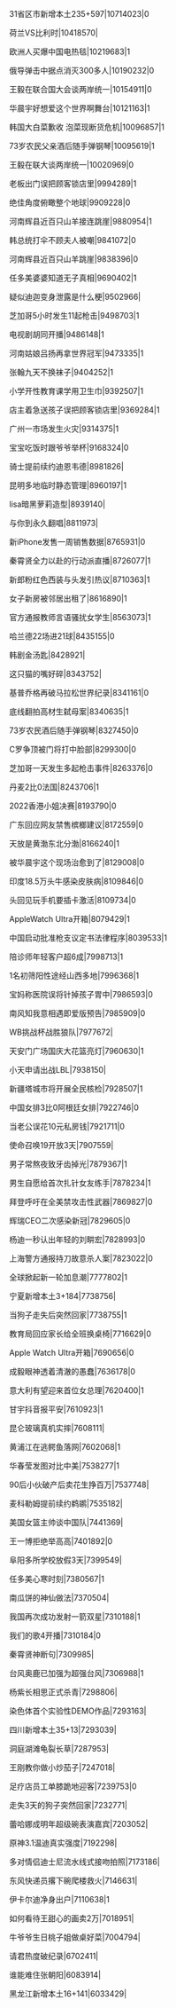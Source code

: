 31省区市新增本土235+597|10714023|0

荷兰VS比利时|10418570|

欧洲人买爆中国电热毯|10219683|1

俄导弹击中据点消灭300多人|10190232|0

王毅在联合国大会谈两岸统一|10154911|0

华晨宇好想爱这个世界啊舞台|10121163|1

韩国大白菜歉收 泡菜现断货危机|10096857|1

73岁农民父亲酒后随手弹钢琴|10095619|1

王毅在联大谈两岸统一|10020969|0

老板出门误把顾客锁店里|9994289|1

绝佳角度俯瞰整个地球|9909228|0

河南辉县近百只山羊接连跳崖|9880954|1

韩总统打伞不顾夫人被嘲|9841072|0

河南辉县近百只山羊跳崖|9838396|0

任多美婆婆知道无子真相|9690402|1

疑似迪迦变身泄露是什么梗|9502966|

芝加哥5小时发生11起枪击|9498703|1

电视剧胡同开播|9486148|1

河南姑娘吕扬再拿世界冠军|9473335|1

张翰九天不换袜子|9404252|1

小学开性教育课学用卫生巾|9392507|1

店主着急送孩子误把顾客锁店里|9369284|1

广州一市场发生火灾|9314375|1

宝宝吃饭时跟爷爷举杯|9168324|0

骑士提前续约迪恩韦德|8981826|

昆明多地临时静态管理|8960197|1

lisa暗黑萝莉造型|8939140|

与你到永久翻唱|8811973|

新iPhone发售一周销售数据|8765931|0

秦霄贤全力以赴的行动派直播|8726077|1

新郎粉红色西装与头发引热议|8710363|1

女子新房被邻居出租了|8616890|1

官方通报教师言语骚扰女学生|8563073|1

哈兰德22场进21球|8435155|0

韩剧金汤匙|8428921|

这只猫的嘴好碎|8343752|

基普乔格再破马拉松世界纪录|8341161|0

底线翻拍高材生弑母案|8340635|1

73岁农民酒后随手弹钢琴|8327450|0

C罗争顶被门将打中脸部|8299300|0

芝加哥一天发生多起枪击事件|8263376|0

丹麦2比0法国|8243706|1

2022香港小姐决赛|8193790|0

广东回应网友禁售槟榔建议|8172559|0

天放是黄渤东北分渤|8166240|1

被华晨宇这个现场治愈到了|8129008|0

印度18.5万头牛感染皮肤病|8109846|0

头回见玩手机要插卡激活|8109734|0

AppleWatch Ultra开箱|8079429|1

中国启动批准枪支议定书法律程序|8039533|1

陪诊师年轻客户超6成|7998713|1

1名初筛阳性途经山西多地|7996368|1

宝妈称医院误将针掉孩子胃中|7986593|0

南风知我意相遇即爱版预告|7985909|0

WB挑战杯战胜狼队|7977672|

天安门广场国庆大花篮亮灯|7960630|1

小天申请出战LBL|7938150|

新疆塔城市将开展全民核检|7928507|1

中国女排3比0阿根廷女排|7922746|0

当老公误花10元私房钱|7921711|0

使命召唤19开放3天|7907559|

男子常熬夜致牙齿掉光|7879367|1

男生自愿给首次扎针女友练手|7878234|1

拜登呼吁在全美禁攻击性武器|7869827|0

辉瑞CEO二次感染新冠|7829605|0

杨迪一秒认出年轻的刘畊宏|7828993|0

上海警方通报持刀故意杀人案|7823022|0

全球掀起新一轮加息潮|7777802|1

宁夏新增本土3+184|7738756|

当狗子走失后突然回家|7738755|1

教育局回应家长给全班换桌椅|7716629|0

Apple Watch Ultra开箱|7690656|0

成毅眼神透着清澈的愚蠢|7636178|0

意大利有望迎来首位女总理|7620400|1

甘宇抖音报平安|7610923|1

昆仑玻璃真机实摔|7608111|

黄浦江在逃鳄鱼落网|7602068|1

华春莹发图对比中美|7538277|1

90后小伙破产后卖花生挣百万|7537748|

麦科勒姆提前续约鹈鹕|7535182|

美国女篮主帅谈中国队|7441369|

王一博拒绝举高高|7401892|0

阜阳多所学校放假3天|7399549|

任多美心寒时刻|7380567|1

南瓜饼的神仙做法|7370504|

我国再次成功发射一箭双星|7310188|1

我们的歌4开播|7310184|0

秦霄贤神断句|7309985|

台风奥鹿已加强为超强台风|7306988|1

杨紫长相思正式杀青|7298806|

染色体首个实验性DEMO作品|7293163|

四川新增本土35+13|7293039|

洞庭湖滩龟裂长草|7287953|

王刚教你做小炒茄子|7247018|

足疗店员工单膝跪地迎客|7239753|0

走失3天的狗子突然回家|7232771|

蕾哈娜成明年超级碗表演嘉宾|7203052|

原神3.1温迪真实强度|7192298|

多对情侣迪士尼流水线式接吻拍照|7173186|

东风快递员撂下碗爬楼救火|7146631|

伊卡尔迪净身出户|7110638|1

如何看待王甜心的画卖2万|7018951|

牛爷爷生日桃子姐做桌好菜|7004794|

请君热度破纪录|6702411|

谁能难住张朝阳|6083914|

黑龙江新增本土16+141|6033429|

